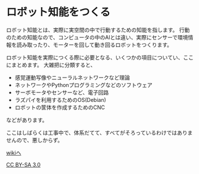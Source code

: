 # ロボット知能をつくる
ロボット知能とは、実際に実空間の中で行動するための知能を指します。
行動のための知能なので、コンピュータの中のAIとは違い、実際にセンサーで環境情報を読み取ったり、モーターを回して動き回るロボットをつくります。

ロボット知能を実際につくる際に必要となる、いくつかの項目についてい、ここにまとめます。
大雑把に分類すると、
  * 感覚運動写像やニューラルネットワークなど理論
  * ネットワークやPythonプログラミングなどのソフトウェア
  * サーボモータやセンサーなど、電子回路
  * ラズパイを利用するためのOS(Debian)
  * ロボットの筐体を作成するためのCNC

などがあります。

ここはしばらくは工事中で、体系だてて、すべてがそろっているわけではありませんので、悪しからず。

[wikiへ](https://github.com/HondaLab/textbook/wiki)

[CC BY-SA 3.0](https://creativecommons.org/licenses/by-sa/3.0/deed.ja)
